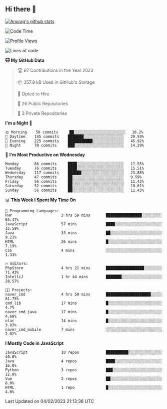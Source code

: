 ## Hi there 👋

[![Anurag's github stats](https://github-readme-stats.vercel.app/api?username=Songwonseok)](https://github.com/anuraghazra/github-readme-stats)



<!--START_SECTION:waka-->
![Code Time](http://img.shields.io/badge/Code%20Time-2%2C041%20hrs%202%20mins-blue)

![Profile Views](http://img.shields.io/badge/Profile%20Views-4-blue)

![Lines of code](https://img.shields.io/badge/From%20Hello%20World%20I%27ve%20Written-3%20Million%20lines%20of%20code-blue)

**🐱 My GitHub Data** 

> 🏆 67 Contributions in the Year 2023
 > 
> 📦 357.9 kB Used in GitHub's Storage 
 > 
> 💼 Opted to Hire
 > 
> 📜 26 Public Repositories 
 > 
> 🔑 3 Private Repositories  
 > 
**I'm a Night 🦉** 

```text
🌞 Morning    50 commits     ██░░░░░░░░░░░░░░░░░░░░░░░   10.2% 
🌆 Daytime    145 commits    ███████░░░░░░░░░░░░░░░░░░   29.59% 
🌃 Evening    225 commits    ███████████░░░░░░░░░░░░░░   45.92% 
🌙 Night      70 commits     ███░░░░░░░░░░░░░░░░░░░░░░   14.29%

```
📅 **I'm Most Productive on Wednesday** 

```text
Monday       86 commits     ████░░░░░░░░░░░░░░░░░░░░░   17.55% 
Tuesday      76 commits     ████░░░░░░░░░░░░░░░░░░░░░   15.51% 
Wednesday    117 commits    ██████░░░░░░░░░░░░░░░░░░░   23.88% 
Thursday     47 commits     ██░░░░░░░░░░░░░░░░░░░░░░░   9.59% 
Friday       56 commits     ██░░░░░░░░░░░░░░░░░░░░░░░   11.43% 
Saturday     52 commits     ██░░░░░░░░░░░░░░░░░░░░░░░   10.61% 
Sunday       56 commits     ██░░░░░░░░░░░░░░░░░░░░░░░   11.43%

```


📊 **This Week I Spent My Time On** 

```text
💬 Programming Languages: 
PHP                      3 hrs 59 mins       ████████████████░░░░░░░░░   65.47% 
JavaScript               57 mins             ████░░░░░░░░░░░░░░░░░░░░░   15.59% 
Java                     33 mins             ██░░░░░░░░░░░░░░░░░░░░░░░   9.21% 
HTML                     26 mins             █░░░░░░░░░░░░░░░░░░░░░░░░   7.19% 
CSS                      4 mins              ░░░░░░░░░░░░░░░░░░░░░░░░░   1.33%

🔥 Editors: 
PhpStorm                 4 hrs 21 mins       █████████████████░░░░░░░░   71.43% 
IntelliJ                 1 hr 44 mins        ███████░░░░░░░░░░░░░░░░░░   28.57%

🐱‍💻 Projects: 
naver_cmd                4 hrs 59 mins       ████████████████████░░░░░   81.75% 
cmd_lib                  17 mins             █░░░░░░░░░░░░░░░░░░░░░░░░   4.7% 
naver_cmd_java           17 mins             █░░░░░░░░░░░░░░░░░░░░░░░░   4.68% 
nfac                     14 mins             █░░░░░░░░░░░░░░░░░░░░░░░░   3.83% 
naver_cmd_mobile         7 mins              ░░░░░░░░░░░░░░░░░░░░░░░░░   2.02%

```

**I Mostly Code in JavaScript** 

```text
JavaScript               10 repos            ██████████░░░░░░░░░░░░░░░   40.0% 
Java                     4 repos             ████░░░░░░░░░░░░░░░░░░░░░   16.0% 
Python                   3 repos             ███░░░░░░░░░░░░░░░░░░░░░░   12.0% 
Vue                      2 repos             ██░░░░░░░░░░░░░░░░░░░░░░░   8.0% 
HTML                     1 repo              █░░░░░░░░░░░░░░░░░░░░░░░░   4.0%

```



 Last Updated on 04/02/2023 21:13:36 UTC
<!--END_SECTION:waka-->

